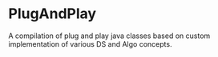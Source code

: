 # PlugAndPlay
A compilation of plug and play java classes based on custom implementation of various DS and Algo concepts.
